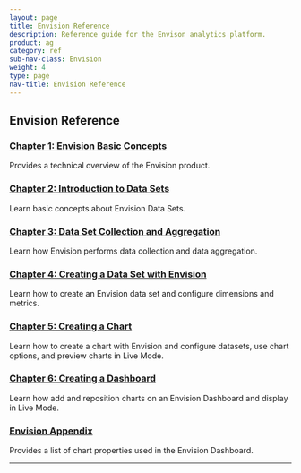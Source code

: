 ```yaml
---
layout: page
title: Envision Reference
description: Reference guide for the Envison analytics platform.
product: ag
category: ref
sub-nav-class: Envision
weight: 4
type: page
nav-title: Envision Reference
---
```


Envision Reference
-------------------
### [Chapter 1: Envision Basic Concepts](../envision_reference/env_basic_concepts.md)
Provides a technical overview of the Envision product.

### [Chapter 2: Introduction to Data Sets](../envision_reference/env_intro_data_sets.md)
Learn basic concepts about Envision Data Sets.

### [Chapter 3: Data Set Collection and Aggregation](../envision_reference/env_data_collection_aggregation.md)
Learn how Envision performs data collection and data aggregation.

### [Chapter 4: Creating a Data Set with Envision](../envision_reference/env_create_dataset.md)
Learn how to create an Envision data set and configure dimensions and metrics.

### [Chapter 5: Creating a Chart](../envision_reference/env_create_chart.md)
Learn how to create a chart with Envision and configure datasets, use chart options, and preview charts in Live Mode.

### [Chapter 6: Creating a Dashboard](../envision_reference/env_create_dashboard.md)
Learn how add and reposition charts on an Envision Dashboard and display in Live Mode.

### [Envision Appendix](../envision_reference/env_appendix.md)
Provides a list of chart properties used in the Envision Dashboard.

-------------------------------------------------------------

